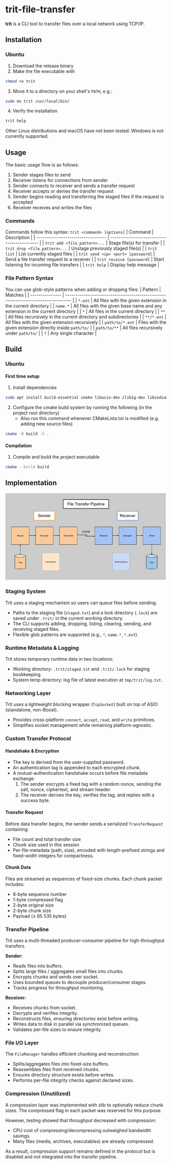 # trit-file-transfer
**trit** is a CLI tool to transfer files over a local network using TCP/IP.

## Installation
### Ubuntu
1. Download the release binary
2. Make the file executable with 
```bash 
chmod +x trit 
```
3. Move it to a directory on your shell's `PATH`,  e.g.:
```bash 
sudo mv trit /usr/local/bin/
```
4. Verify the installation
```bash 
trit help
```

Other Linux distributions and macOS have not been tested. Windows is not currently supported.

## Usage
The basic usage flow is as follows:
1. Sender stages files to send
2. Receiver listens for connections from sender
3. Sender connects to receiver and sends a transfer request
4. Receiver accepts or denies the transfer request
5. Sender begins reading and transferring the staged files if the request is accepted
6. Receiver receives and writes the files

### Commands
Commands follow this syntax: `trit <command> [options]`
| Command                            | Description                                 |
| ---------------------------------- | ------------------------------------------- |
| `trit add <file_pattern>...`       | Stage file(s) for transfer                  |
| `trit drop <file_pattern>...`      | Unstage previously staged file(s)           |
| `trit list`                        | List currently staged files                 |
| `trit send <ip> <port> [password]` | Send a file transfer request to a receiver  |
| `trit receive [password]`          | Start listening for incoming file transfers |
| `trit help`                        | Display help message                        |

### File Pattern Syntax
You can use glob-style patterns when adding or dropping files:
| Pattern         | Matches                                                                           |
| --------------- | --------------------------------------------------------------------------------- |
| `*.ext`         | All files with the given extension in the current directory                       |
| `name.*`        | All files with the given base name and any extension in the current directory     |
| `*`             | All files in the current directory                                                |
| `**`            | All files recursively in the current directory and subdirectories                 |
| `**/*.ext`      | All files with the given extension recursively                                    |
| `path/to/*.ext` | Files with the given extension directly inside `path/to/`                         |
| `path/to/**`    | All files recursively under `path/to/`                                            |
| `?`             | Any single character                                                              |

## Build
### Ubuntu
#### First time setup
1. Install dependencies
```bash 
sudo apt install build-essential cmake libasio-dev zlib1g-dev libsodium-dev pkg-config
```

2. Configure the cmake build system by running the following (in the project root directory)
    - Also run this command whenever CMakeLists.txt is modified (e.g. adding new source files)
```bash
cmake -B build -S .
```

#### Compilation
1. Compile and build the project executable
```bash
cmake --build build
```

## Implementation
![alt text](images/File_Transfer_Pipeline.png "File Transfer Pipeline Diagram")

### Staging System

Trit uses a staging mechanism so users can queue files before sending.
- Paths to the staging file (`staged.txt`) and a lock directory (`.lock`) are saved under `.trit/` in the current working directory.
- The CLI supports adding, dropping, listing, clearing, sending, and receiving staged files.
- Flexible glob patterns are supported (e.g., `*`, `name.*`, `*.ext`).

### Runtime Metadata & Logging

Trit stores temporary runtime data in two locations:
- Working directory: `.trit/staged.txt` and `.trit/.lock` for staging bookkeeping.
- System temp directory: log file of latest execution at `tmp/trit/log.txt`.

### Networking Layer

Trit uses a lightweight blocking wrapper (`TcpSocket`) built on top of ASIO (standalone, non-Boost).
- Provides cross-platform `connect`, `accept`, `read`, and `write` primitives.
- Simplifies socket management while remaining platform-agnostic.

### Custom Transfer Protocol

#### Handshake & Encryption

- The key is derived from the user-supplied password.
- An authentication tag is appended to each encrypted chunk.
- A mutual-authentication handshake occurs before file metadata exchange:
    1. The sender encrypts a fixed tag with a random nonce, sending the salt, nonce, ciphertext, and stream header.
    2. The receiver derives the key, verifies the tag, and replies with a success byte.

#### Transfer Request

Before data transfer begins, the sender sends a serialized `TransferRequest` containing:
- File count and total transfer size
- Chunk size used in this session
- Per-file metadata (path, size), encoded with length-prefixed strings and fixed-width integers for compactness.

#### Chunk Data
Files are streamed as sequences of fixed-size chunks. Each chunk packet includes:
- 8-byte sequence number
- 1-byte compressed flag
- 2-byte original size
- 2-byte chunk size
- Payload (≤ 65 535 bytes)

### Transfer Pipeline

Trit uses a multi-threaded producer-consumer pipeline for high-throughput transfers.

**Sender:**
- Reads files into buffers.
- Splits large files / aggregates small files into chunks.
- Encrypts chunks and sends over socket.
- Uses bounded queues to decouple producer/consumer stages.
- Tracks progress for throughput monitoring.

**Receiver:**
- Receives chunks from socket.
- Decrypts and verifies integrity.
- Reconstructs files, ensuring directories exist before writing.
- Writes data to disk in parallel via synchronized queues.
- Validates per-file sizes to ensure integrity.

### File I/O Layer

The `FileManager` handles efficient chunking and reconstruction:
- Splits/aggregates files into fixed-size buffers.
- Reassembles files from received chunks.
- Ensures directory structure exists before writes.
- Performs per-file integrity checks against declared sizes.

### Compression (Unutilized)
A compression layer was implemented with zlib to optionally reduce chunk sizes. The compressed flag in each packet was reserved for this purpose.

However, testing showed that throughput decreased with compression:
- CPU cost of compressing/decompressing outweighed bandwidth savings.
- Many files (media, archives, executables) are already compressed.

As a result, compression support remains defined in the protocol but is disabled and not integrated into the transfer pipeline.